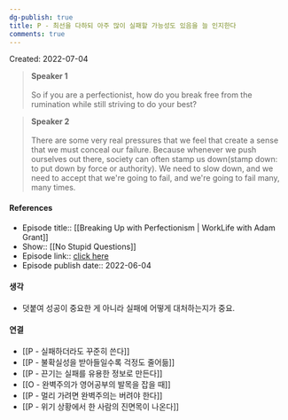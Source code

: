 ```yaml
---
dg-publish: true
title: P - 최선을 다하되 아주 많이 실패할 가능성도 있음을 늘 인지한다
comments: true
---
```


Created: 2022-07-04

<blockquote><b>Speaker 1</b><br/><br/>So if you are a perfectionist, how do you break free from the rumination while still striving to do your best?</blockquote><blockquote><b>Speaker 2</b><br/><br/>There are some very real pressures that we feel that create a sense that we must conceal our failure. Because whenever we push ourselves out there, society can often stamp us down(stamp down: to put down by force or authority). We need to slow down, and we need to accept that we're going to fail, and we're going to fail many, many times.</blockquote>

#### References
- Episode title:: [[Breaking Up with Perfectionism | WorkLife with Adam Grant]]
- Show:: [[No Stupid Questions]]
- Episode link:: [click here](https://share.snipd.com/episode/96b0b732-8bd8-4b43-95e4-f339244dd2c3)
- Episode publish date:: 2022-06-04

#### 생각
- 덧붙여 성공이 중요한 게 아니라 실패에 어떻게 대처하는지가 중요. 

#### 연결
- [[P - 실패하더라도 꾸준히 쓴다]]
- [[P - 불확실성을 받아들일수록 걱정도 줄어듦]]
- [[P - 끈기는 실패를 유용한 정보로 만든다]]
- [[O - 완벽주의가 영어공부의 발목을 잡을 때]]
- [[P - 멀리 가려면 완벽주의는 버려야 한다]]
- [[P - 위기 상황에서 한 사람의 진면목이 나온다]]